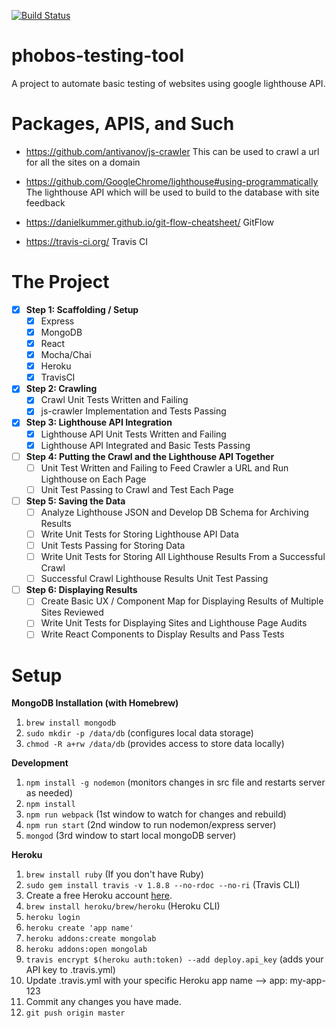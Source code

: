 [![Build Status](https://travis-ci.org/CallaRudolph/phobos-testing-tool.svg?branch=develop)](https://travis-ci.org/CallaRudolph/phobos-testing-tool)

# phobos-testing-tool

A project to automate basic testing of websites using google lighthouse API.

# Packages, APIS, and Such
- https://github.com/antivanov/js-crawler
This can be used to crawl a url for all the sites on a domain

- https://github.com/GoogleChrome/lighthouse#using-programmatically
The lighthouse API which will be used to build to the database with site feedback

- https://danielkummer.github.io/git-flow-cheatsheet/ GitFlow

- https://travis-ci.org/ Travis CI

# The Project
- [x] **Step 1: Scaffolding / Setup**
  - [x] Express
  - [x] MongoDB
  - [x] React
  - [x] Mocha/Chai
  - [x] Heroku
  - [x] TravisCI
- [x] **Step 2: Crawling**
  - [x] Crawl Unit Tests Written and Failing
  - [x] js-crawler Implementation and Tests Passing
- [x] **Step 3: Lighthouse API Integration**
  - [x] Lighthouse API Unit Tests Written and Failing
  - [x] Lighthouse API Integrated and Basic Tests Passing
- [ ] **Step 4: Putting the Crawl and the Lighthouse API Together**
  - [ ] Unit Test Written and Failing to Feed Crawler a URL and Run Lighthouse on Each Page
  - [ ] Unit Test Passing to Crawl and Test Each Page
- [ ] **Step 5: Saving the Data**
  - [ ] Analyze Lighthouse JSON and Develop DB Schema for Archiving Results
  - [ ] Write Unit Tests for Storing Lighthouse API Data
  - [ ] Unit Tests Passing for Storing Data
  - [ ] Write Unit Tests for Storing All Lighthouse Results From a Successful Crawl
  - [ ] Successful Crawl Lighthouse Results Unit Test Passing
- [ ] **Step 6: Displaying Results**
  - [ ] Create Basic UX / Component Map for Displaying Results of Multiple Sites Reviewed
  - [ ] Write Unit Tests for Displaying Sites and Lighthouse Page Audits
  - [ ] Write React Components to Display Results and Pass Tests

# Setup

**MongoDB Installation (with Homebrew)**
1. `brew install mongodb`
2. `sudo mkdir -p /data/db` (configures local data storage)
3. `chmod -R a+rw /data/db` (provides access to store data locally)

**Development**
1. `npm install -g nodemon` (monitors changes in src file and restarts server as needed)
2. `npm install`
3. `npm run webpack` (1st window to watch for changes and rebuild)
4. `npm run start` (2nd window to run nodemon/express server)
5. `mongod` (3rd window to start local mongoDB server)

**Heroku**
1. `brew install ruby` (If you don't have Ruby)
2. `sudo gem install travis -v 1.8.8 --no-rdoc --no-ri` (Travis CLI)
3. Create a free Heroku account [here](https://signup.heroku.com/login).
4. `brew install heroku/brew/heroku` (Heroku CLI)
5. `heroku login`
6. `heroku create 'app name'`
7. `heroku addons:create mongolab`
8. `heroku addons:open mongolab`
9. `travis encrypt $(heroku auth:token) --add deploy.api_key` (adds your API key to .travis.yml)
10. Update .travis.yml with your specific Heroku app name --> app: my-app-123
11. Commit any changes you have made.
12. `git push origin master`
